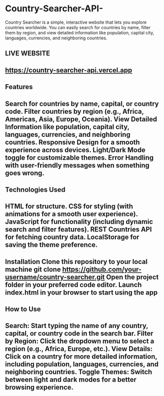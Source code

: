# Country-Searcher-API-
Country Searcher is a simple, interactive website that lets you explore countries worldwide. You can easily search for countries by name, filter them by region, and view detailed information like population, capital city, languages, currencies, and neighboring countries. 

LIVE WEBSITE
--------------------------------------------------
https://country-searcher-api.vercel.app
--------------------------------------------------

Features
----------------------------------------------------------------------------------------------------------
Search for countries by name, capital, or country code.
Filter countries by region (e.g., Africa, Americas, Asia, Europe, Oceania).
View Detailed Information like population, capital city, languages, currencies, and neighboring countries.
Responsive Design for a smooth experience across devices.
Light/Dark Mode toggle for customizable themes.
Error Handling with user-friendly messages when something goes wrong.
----------------------------------------------------------------------------------------------------------
Technologies Used
----------------------------------------------------------------------------------------------------------
HTML for structure.
CSS for styling (with animations for a smooth user experience).
JavaScript for functionality (including dynamic search and filter features).
REST Countries API for fetching country data.
LocalStorage for saving the theme preference.
----------------------------------------------------------------------------------------------------------
Installation
Clone this repository to your local machine
git clone https://github.com/your-username/country-searcher.git
Open the project folder in your preferred code editor.
Launch index.html in your browser to start using the app
----------------------------------------------------------------------------------------------------------
How to Use
---------------------------------------------------------------------------------------------------------------------------------------
Search: Start typing the name of any country, capital, or country code in the search bar.
Filter by Region: Click the dropdown menu to select a region (e.g., Africa, Europe, etc.).
View Details: Click on a country for more detailed information, including population, languages, currencies, and neighboring countries.
Toggle Themes: Switch between light and dark modes for a better browsing experience.
---------------------------------------------------------------------------------------------------------------------------------------
